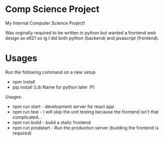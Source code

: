 # Comp Science Project
My Internal Computer Science Project!

Was orginally required to be written in python but wanted a frontend web design as e621 so ig I did both python (backend) and javascript (frontend).

# Usages
Run the following command on a new setup
* npm install
* pip install [Lib Name for python later :P]

Usages:
* npm run start - development server for react app
* npm run test - I will skip the unit testing because the frontend isn't that complicated...
* npm run build - build a static frontend
* npm run prodstart - Run the production server (building the frontend is required)